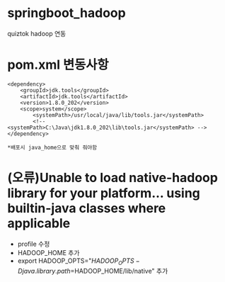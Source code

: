 # springboot_hadoop
quiztok hadoop 연동


# pom.xml 변동사항
	<dependency>
		<groupId>jdk.tools</groupId>
		<artifactId>jdk.tools</artifactId>
		<version>1.8.0_202</version>
		<scope>system</scope>
      		<systemPath>/usr/local/java/lib/tools.jar</systemPath>
      		<!-- <systemPath>C:\Java\jdk1.8.0_202\lib\tools.jar</systemPath> -->
	</dependency>
    
    *배포시 java_home으로 맞춰 줘야함
    
# (오류)Unable to load native-hadoop library for your platform... using builtin-java classes where applicable

* profile 수정
* HADOOP_HOME 추가
* export HADOOP_OPTS="$HADOOP_OPTS -Djava.library.path=$HADOOP_HOME/lib/native" 추가
